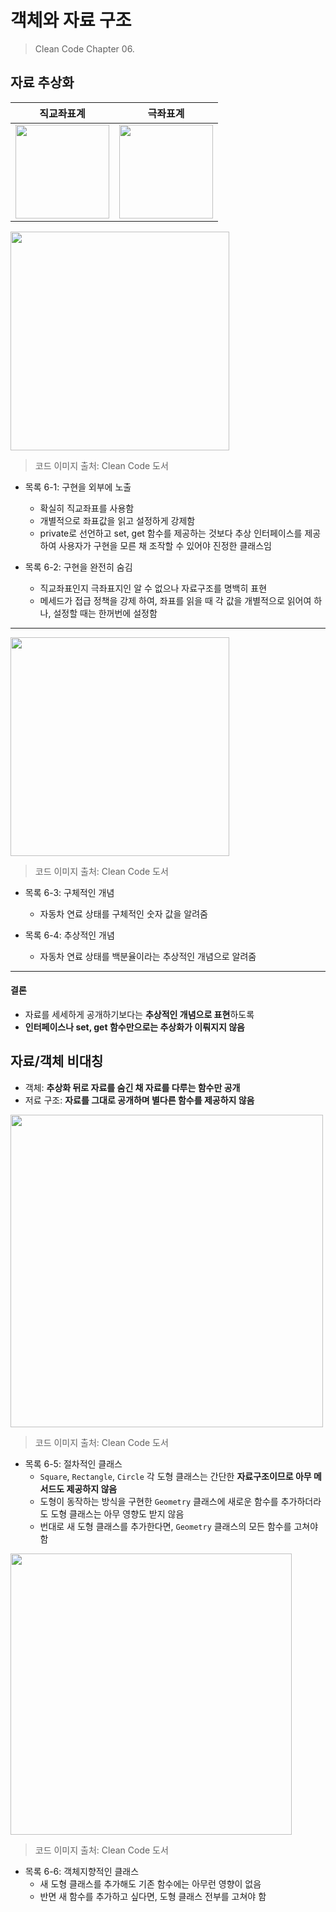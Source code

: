 # 객체와 자료 구조
> Clean Code Chapter 06.


## 자료 추상화
| 직교좌표계 | 극좌표계 |
| --- | --- |
| <img width="150" src="https://user-images.githubusercontent.com/50200481/201666113-4d8d688a-0e5b-4587-9bee-801b477b3d28.png"> | <img width="150" src="https://user-images.githubusercontent.com/50200481/201665657-193c3ce7-2114-4319-9015-cb55643be281.png"> |

<img width="350" src="https://user-images.githubusercontent.com/50200481/201663471-fea7b477-72b4-4331-b3a2-3f4c0e76c8c0.png">

> 코드 이미지 출처: Clean Code 도서

- 목록 6-1: 구현을 외부에 노출
  - 확실히 직교좌표를 사용함
  - 개별적으로 좌표값을 읽고 설정하게 강제함
  - private로 선언하고 set, get 함수를 제공하는 것보다 추상 인터페이스를 제공하여 사용자가 구현을 모른 채 조작할 수 있어야 진정한 클래스임
  
- 목록 6-2: 구현을 완전히 숨김
  - 직교좌표인지 극좌표지인 알 수 없으나 자료구조를 명백히 표현 
  - 메세드가 접급 정책을 강제 하여, 좌표를 읽을 때 각 값을 개별적으로 읽어여 하나, 설정할 때는 한꺼번에 설정함

---

<img width="350" src="https://user-images.githubusercontent.com/50200481/201668050-523c1a91-8768-4238-8f2f-f609b49f90fd.png">

> 코드 이미지 출처: Clean Code 도서

- 목록 6-3: 구체적인 개념
  - 자동차 연료 상태를 구체적인 숫자 값을 알려줌 

- 목록 6-4: 추상적인 개념
  - 자동차 연료 상태를 백분율이라는 추상적인 개념으로 알려줌

---


#### 결론

- 자료를 세세하게 공개하기보다는 **추상적인 개념으로 표현**하도록
- **인터페이스나 set, get 함수만으로는 추상화가 이뤄지지 않음**

## 자료/객체 비대칭

- 객체: **추상화 뒤로 자료를 숨긴 채 자료를 다루는 함수만 공개**
- 저료 구조: **자료를 그대로 공개하며 별다른 함수를 제공하지 않음**

<img width="500" src="https://user-images.githubusercontent.com/50200481/201671312-03361dd7-960b-40b8-9949-0a2ae9cda2b2.png">

> 코드 이미지 출처: Clean Code 도서

- 목록 6-5: 절차적인 클래스
  - ```Square```, ```Rectangle```, ```Circle``` 각 도형 클래스는 간단한 **자료구조이므로 아무 메서드도 제공하지 않음**
  - 도형이 동작하는 방식을 구현한 ```Geometry``` 클래스에 새로운 함수를 추가하더라도 도형 클래스는 아무 영향도 받지 않음
  - 번대로 새 도형 클래스를 추가한다면, ```Geometry``` 클래스의 모든 함수를 고쳐야 함

<img width="450" src="https://user-images.githubusercontent.com/50200481/201673405-37a44d7a-febd-4098-b551-a934bc1b6ef3.png">

> 코드 이미지 출처: Clean Code 도서

- 목록 6-6: 객체지향적인 클래스
  - 새 도형 클래스를 추가해도 기존 함수에는 아무런 영향이 없음
  - 반면 새 함수를 추가하고 싶다면, 도형 클래스 전부를 고쳐야 함
